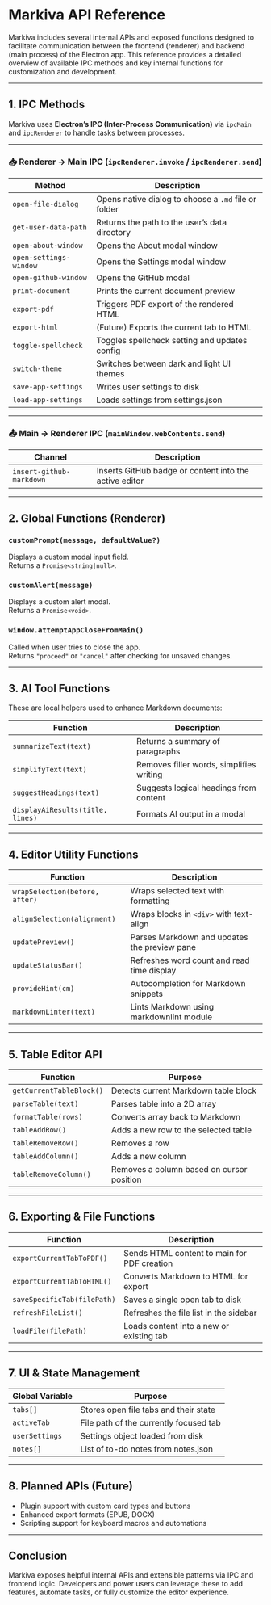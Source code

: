 # Markiva API Reference

Markiva includes several internal APIs and exposed functions designed to facilitate communication between the frontend (renderer) and backend (main process) of the Electron app. This reference provides a detailed overview of available IPC methods and key internal functions for customization and development.

---

## 1. IPC Methods

Markiva uses **Electron’s IPC (Inter-Process Communication)** via `ipcMain` and `ipcRenderer` to handle tasks between processes.

---

### 📥 Renderer → Main IPC (`ipcRenderer.invoke` / `ipcRenderer.send`)

| Method | Description |
|--------|-------------|
| `open-file-dialog` | Opens native dialog to choose a `.md` file or folder |
| `get-user-data-path` | Returns the path to the user’s data directory |
| `open-about-window` | Opens the About modal window |
| `open-settings-window` | Opens the Settings modal window |
| `open-github-window` | Opens the GitHub modal |
| `print-document` | Prints the current document preview |
| `export-pdf` | Triggers PDF export of the rendered HTML |
| `export-html` | (Future) Exports the current tab to HTML |
| `toggle-spellcheck` | Toggles spellcheck setting and updates config |
| `switch-theme` | Switches between dark and light UI themes |
| `save-app-settings` | Writes user settings to disk |
| `load-app-settings` | Loads settings from settings.json |

---

### 📤 Main → Renderer IPC (`mainWindow.webContents.send`)

| Channel | Description |
|---------|-------------|
| `insert-github-markdown` | Inserts GitHub badge or content into the active editor |

---

## 2. Global Functions (Renderer)

### `customPrompt(message, defaultValue?)`

Displays a custom modal input field.  
Returns a `Promise<string|null>`.

### `customAlert(message)`

Displays a custom alert modal.  
Returns a `Promise<void>`.

### `window.attemptAppCloseFromMain()`

Called when user tries to close the app.  
Returns `"proceed"` or `"cancel"` after checking for unsaved changes.

---

## 3. AI Tool Functions

These are local helpers used to enhance Markdown documents:

| Function | Description |
|----------|-------------|
| `summarizeText(text)` | Returns a summary of paragraphs |
| `simplifyText(text)` | Removes filler words, simplifies writing |
| `suggestHeadings(text)` | Suggests logical headings from content |
| `displayAiResults(title, lines)` | Formats AI output in a modal |

---

## 4. Editor Utility Functions

| Function | Description |
|----------|-------------|
| `wrapSelection(before, after)` | Wraps selected text with formatting |
| `alignSelection(alignment)` | Wraps blocks in `<div>` with text-align |
| `updatePreview()` | Parses Markdown and updates the preview pane |
| `updateStatusBar()` | Refreshes word count and read time display |
| `provideHint(cm)` | Autocompletion for Markdown snippets |
| `markdownLinter(text)` | Lints Markdown using markdownlint module |

---

## 5. Table Editor API

| Function | Purpose |
|----------|---------|
| `getCurrentTableBlock()` | Detects current Markdown table block |
| `parseTable(text)` | Parses table into a 2D array |
| `formatTable(rows)` | Converts array back to Markdown |
| `tableAddRow()` | Adds a new row to the selected table |
| `tableRemoveRow()` | Removes a row |
| `tableAddColumn()` | Adds a new column |
| `tableRemoveColumn()` | Removes a column based on cursor position |

---

## 6. Exporting & File Functions

| Function | Description |
|----------|-------------|
| `exportCurrentTabToPDF()` | Sends HTML content to main for PDF creation |
| `exportCurrentTabToHTML()` | Converts Markdown to HTML for export |
| `saveSpecificTab(filePath)` | Saves a single open tab to disk |
| `refreshFileList()` | Refreshes the file list in the sidebar |
| `loadFile(filePath)` | Loads content into a new or existing tab |

---

## 7. UI & State Management

| Global Variable | Purpose |
|------------------|---------|
| `tabs[]` | Stores open file tabs and their state |
| `activeTab` | File path of the currently focused tab |
| `userSettings` | Settings object loaded from disk |
| `notes[]` | List of to-do notes from notes.json |

---

## 8. Planned APIs (Future)

- Plugin support with custom card types and buttons
- Enhanced export formats (EPUB, DOCX)
- Scripting support for keyboard macros and automations

---

## Conclusion

Markiva exposes helpful internal APIs and extensible patterns via IPC and frontend logic. Developers and power users can leverage these to add features, automate tasks, or fully customize the editor experience.